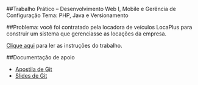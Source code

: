 ##Trabalho Prático – Desenvolvimento Web I, Mobile e Gerência de Configuração
Tema: PHP, Java e Versionamento

##Problema:
você foi contratado pela locadora de veículos LocaPlus para construir um sistema que gerenciasse as locações da empresa.

[Clique aqui](https://docs.google.com/document/d/1VHRf632FwwKVt17Fz4qGu0xd7KUhlKx0TZb53w6gQTY/edit?usp=sharing) para ler as instruções do trabalho.

##Documentação de apoio
* [Apostila de Git](https://docs.google.com/document/d/1vA8ZdYBTj3ptqwK0JAxS2ydfmwVqSu9Lsh0Q_nbQCUo/edit?usp=sharing)
* [Slides de Git](https://drive.google.com/open?id=1Zjfonb6N7jQIeO-WUXOLdUUMpn0RRu3L3790XHFqoHY)
